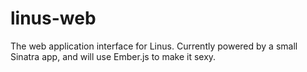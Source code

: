 linus-web
=========

The web application interface for Linus. Currently powered by a small Sinatra app, and will use Ember.js to make it sexy.
